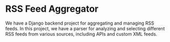 # RSS Feed Aggregator
We have a Django backend project for aggregating and managing RSS feeds. In this project, we have a parser for analyzing and selecting different RSS feeds from various sources, including APIs and custom XML feeds.

